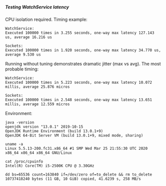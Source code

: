 ##### Testing WatchService latency

CPU isolation required. Timing example:
~~~
WatchService:
Executed 100000 times in 3.255 seconds, one-way max latency 127.143 us, average 16.216 us

Sockets:
Executed 100000 times in 1.920 seconds, one-way max latency 34.770 us, average 9.530 us
~~~

Running without tuning demonstrates dramatic jitter (max vs avg).
The most probable timing:
~~~
WatchService:
Executed 100000 times in 5.223 seconds, one-way max latency 10.072 millis, average 25.876 micros

Sockets:
Executed 100000 times in 2.548 seconds, one-way max latency 13.651 millis, average 12.559 micros
~~~

Environment:
~~~~
java -version
openjdk version "13.0.1" 2019-10-15
OpenJDK Runtime Environment (build 13.0.1+9)
OpenJDK 64-Bit Server VM (build 13.0.1+9, mixed mode, sharing)

uname -a
Linux 5.5.13-200.fc31.x86_64 #1 SMP Wed Mar 25 21:55:30 UTC 2020 x86_64 x86_64 x86_64 GNU/Linux

cat /proc/cpuinfo
Intel(R) Core(TM) i5-2500K CPU @ 3.30GHz

dd bs=65536 count=163840 if=/dev/zero of=to_delete && rm to_delete
10737418240 bytes (11 GB, 10 GiB) copied, 41.6239 s, 258 MB/s
~~~~